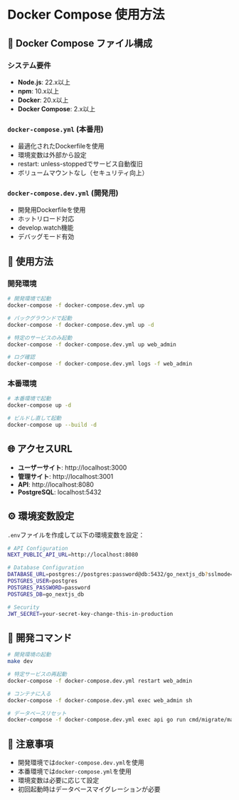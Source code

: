 # Docker Compose 使用方法

## 🐳 Docker Compose ファイル構成

### システム要件
- **Node.js**: 22.x以上
- **npm**: 10.x以上
- **Docker**: 20.x以上
- **Docker Compose**: 2.x以上

### `docker-compose.yml` (本番用)
- 最適化されたDockerfileを使用
- 環境変数は外部から設定
- restart: unless-stoppedでサービス自動復旧
- ボリュームマウントなし（セキュリティ向上）

### `docker-compose.dev.yml` (開発用)
- 開発用Dockerfileを使用
- ホットリロード対応
- develop.watch機能
- デバッグモード有効

## 🚀 使用方法

### 開発環境
```bash
# 開発環境で起動
docker-compose -f docker-compose.dev.yml up

# バックグラウンドで起動
docker-compose -f docker-compose.dev.yml up -d

# 特定のサービスのみ起動
docker-compose -f docker-compose.dev.yml up web_admin

# ログ確認
docker-compose -f docker-compose.dev.yml logs -f web_admin
```

### 本番環境
```bash
# 本番環境で起動
docker-compose up -d

# ビルドし直して起動
docker-compose up --build -d
```

## 🌐 アクセスURL

- **ユーザーサイト**: http://localhost:3000
- **管理サイト**: http://localhost:3001  
- **API**: http://localhost:8080
- **PostgreSQL**: localhost:5432

## ⚙️ 環境変数設定

`.env`ファイルを作成して以下の環境変数を設定：

```bash
# API Configuration
NEXT_PUBLIC_API_URL=http://localhost:8080

# Database Configuration  
DATABASE_URL=postgres://postgres:password@db:5432/go_nextjs_db?sslmode=disable
POSTGRES_USER=postgres
POSTGRES_PASSWORD=password
POSTGRES_DB=go_nextjs_db

# Security
JWT_SECRET=your-secret-key-change-this-in-production
```

## 🔧 開発コマンド

```bash
# 開発環境の起動
make dev

# 特定サービスの再起動
docker-compose -f docker-compose.dev.yml restart web_admin

# コンテナに入る
docker-compose -f docker-compose.dev.yml exec web_admin sh

# データベースリセット
docker-compose -f docker-compose.dev.yml exec api go run cmd/migrate/main.go -reset
```

## 📝 注意事項

- 開発環境では`docker-compose.dev.yml`を使用
- 本番環境では`docker-compose.yml`を使用
- 環境変数は必要に応じて設定
- 初回起動時はデータベースマイグレーションが必要